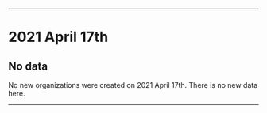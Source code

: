 
***

# 2021 April 17th

## No data

No new organizations were created on 2021 April 17th. There is no new data here.

***
